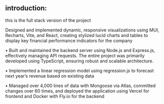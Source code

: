 introduction: 
---------------------------------------------------------------------------------------------------------------------------------------
this is the full stack version of the project

 Designed and implemented dynamic, responsive visualizations using MUI, Recharts, Vite, and React, creating stylized lucid charts and tables to display key financial performance indicators for the company
 
• Built and maintained the backend server using Node.js and Express.js, effectively managing API requests. The entire project was primarily developed using TypeScript, ensuring robust and scalable architecture.

• Implemented a linear regression model using regression.js to forecast next year’s revenue based on existing data

• Managed over 4,000 lines of data with Mongoose via Atlas, committed changes over 60 times, and deployed the application using Vercel for frontend and Docker with Fly.io for the backend
